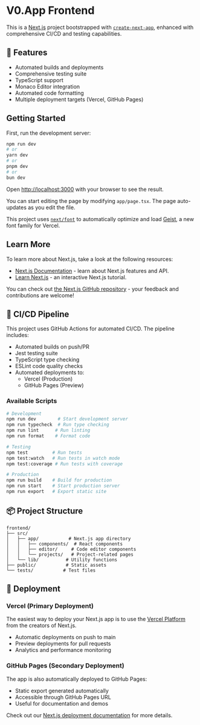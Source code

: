# V0.App Frontend

This is a [Next.js](https://nextjs.org) project bootstrapped with [`create-next-app`](https://nextjs.org/docs/app/api-reference/cli/create-next-app), enhanced with comprehensive CI/CD and testing capabilities.

## 🚀 Features

- Automated builds and deployments
- Comprehensive testing suite
- TypeScript support
- Monaco Editor integration
- Automated code formatting
- Multiple deployment targets (Vercel, GitHub Pages)

## Getting Started

First, run the development server:

```bash
npm run dev
# or
yarn dev
# or
pnpm dev
# or
bun dev
```

Open [http://localhost:3000](http://localhost:3000) with your browser to see the result.

You can start editing the page by modifying `app/page.tsx`. The page auto-updates as you edit the file.

This project uses [`next/font`](https://nextjs.org/docs/app/building-your-application/optimizing/fonts) to automatically optimize and load [Geist](https://vercel.com/font), a new font family for Vercel.

## Learn More

To learn more about Next.js, take a look at the following resources:

- [Next.js Documentation](https://nextjs.org/docs) - learn about Next.js features and API.
- [Learn Next.js](https://nextjs.org/learn) - an interactive Next.js tutorial.

You can check out [the Next.js GitHub repository](https://github.com/vercel/next.js) - your feedback and contributions are welcome!

## 🔄 CI/CD Pipeline

This project uses GitHub Actions for automated CI/CD. The pipeline includes:

- Automated builds on push/PR
- Jest testing suite
- TypeScript type checking
- ESLint code quality checks
- Automated deployments to:
  - Vercel (Production)
  - GitHub Pages (Preview)

### Available Scripts

```bash
# Development
npm run dev        # Start development server
npm run typecheck  # Run type checking
npm run lint      # Run linting
npm run format    # Format code

# Testing
npm test         # Run tests
npm test:watch   # Run tests in watch mode
npm test:coverage # Run tests with coverage

# Production
npm run build    # Build for production
npm run start    # Start production server
npm run export   # Export static site
```

## 📦 Project Structure

```
frontend/
├── src/
│   ├── app/           # Next.js app directory
│   │   ├── components/  # React components
│   │   ├── editor/     # Code editor components
│   │   └── projects/   # Project-related pages
│   └── lib/          # Utility functions
├── public/           # Static assets
└── tests/           # Test files
```

## 🚀 Deployment

### Vercel (Primary Deployment)

The easiest way to deploy your Next.js app is to use the [Vercel Platform](https://vercel.com/new?utm_medium=default-template&filter=next.js&utm_source=create-next-app&utm_campaign=create-next-app-readme) from the creators of Next.js.

- Automatic deployments on push to main
- Preview deployments for pull requests
- Analytics and performance monitoring

### GitHub Pages (Secondary Deployment)

The app is also automatically deployed to GitHub Pages:
- Static export generated automatically
- Accessible through GitHub Pages URL
- Useful for documentation and demos

Check out our [Next.js deployment documentation](https://nextjs.org/docs/app/building-your-application/deploying) for more details.
